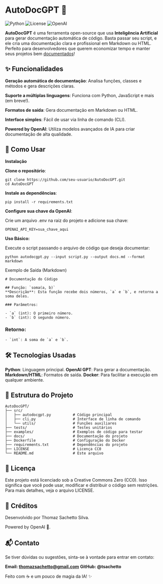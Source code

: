 # AutoDocGPT 🚀

![Python](https://img.shields.io/badge/Python-3.8%2B-blue)
![License](https://img.shields.io/badge/license-CC0-blue)
![OpenAI](https://img.shields.io/badge/Powered%20by-OpenAI-green)

**AutoDocGPT** é uma ferramenta open-source que usa __Inteligência Artificial__ para gerar documentação automática de código. Basta passar seu script, e ele cria uma documentação clara e profissional em Markdown ou HTML. Perfeito para desenvolvedores que querem economizar tempo e manter seus projetos bem <ins>documentados</ins>!

## ✨ Funcionalidades
**Geração automática de documentação**: Analisa funções, classes e métodos e gera descrições claras.

**Suporte a múltiplas linguagens**: Funciona com Python, JavaScript e mais (em breve!).

**Formatos de saída**: Gera documentação em Markdown ou HTML.

**Interface simples**: Fácil de usar via linha de comando (CLI).

**Powered by OpenAI**: Utiliza modelos avançados de IA para criar documentação de alta qualidade.

## 🚀 Como Usar
**Instalação**

**Clone o repositório**:

```
git clone https://github.com/seu-usuario/AutoDocGPT.git
cd AutoDocGPT
```

**Instale as dependências**:

```
pip install -r requirements.txt
```

**Configure sua chave da OpenAI**:

Crie um arquivo .env na raiz do projeto e adicione sua chave:
```
OPENAI_API_KEY=sua_chave_aqui
```

**Uso Básico:**

Execute o script passando o arquivo de código que deseja documentar:

```
python autodocgpt.py --input script.py --output docs.md --format markdown
```

Exemplo de Saída (Markdown)

```
# Documentação do Código

## Função: `soma(a, b)`
**Descrição**: Esta função recebe dois números, `a` e `b`, e retorna a soma deles.

### Parâmetros:

- `a` (int): O primeiro número.
- `b` (int): O segundo número.
```

### Retorno:
```
- `int`: A soma de `a` e `b`.
```

## 🛠️ Tecnologias Usadas
**Python**: Linguagem principal.
**OpenAI GPT**: Para gerar a documentação.
**Markdown/HTML**: Formatos de saída.
**Docker**: Para facilitar a execução em qualquer ambiente.

## 📂 Estrutura do Projeto

```
AutoDocGPT/
├── src/
│   ├── autodocgpt.py          # Código principal
│   ├── cli.py                 # Interface de linha de comando
│   └── utils/                 # Funções auxiliares
├── tests/                     # Testes unitários
├── examples/                  # Exemplos de código para testar
├── docs/                      # Documentação do projeto
├── Dockerfile                 # Configuração do Docker
├── requirements.txt           # Dependências do projeto
├── LICENSE                    # Licença CC0
└── README.md                  # Este arquivo
```

## 📄 Licença
Este projeto está licenciado sob a Creative Commons Zero (CC0). Isso significa que você pode usar, modificar e distribuir o código sem restrições. Para mais detalhes, veja o arquivo LICENSE.

## 👏 Créditos
Desenvolvido por Thomaz Sachetto Silva.

Powered by OpenAI 🧠.

## 📬 Contato
Se tiver dúvidas ou sugestões, sinta-se à vontade para entrar em contato:

**Email: thomazsachetto@gmail.com**
**GitHub: @tsachetto**

Feito com ☕ e um pouco de magia da IA! ✨

